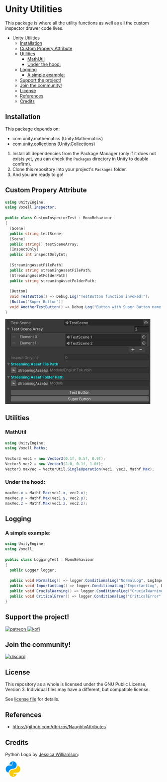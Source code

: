 # Unity Utilities

This package is where all the utility functions as well as all the custom inspector drawer code lives.

- [Unity Utilities](#unity-utilities)
  - [Installation](#installation)
  - [Custom Propery Attribute](#custom-propery-attribute)
  - [Utilities](#utilities)
    - [MathUtil](#mathutil)
    - [Under the hood:](#under-the-hood)
  - [Logging](#logging)
    - [A simple example:](#a-simple-example)
  - [Support the project!](#support-the-project)
  - [Join the community!](#join-the-community)
  - [License](#license)
  - [References](#references)
  - [Credits](#credits)

## Installation

This package depends on:
- com.unity.mathematics (Unity.Mathematics)
- com.unity.collections (Unity.Collections)

1. Install all dependencies from the Package Manager (only if it does not exists yet, you can check the `Packages` directory in Unity to double confirm).
2. Clone this repository into your project's `Packages` folder.
3. And you are ready to go!

## Custom Propery Attribute

```cs
using UnityEngine;
using Voxell.Inspector;

public class CustomInspectorTest : MonoBehaviour
{
  [Scene]
  public string testScene;
  [Scene]
  public string[] testSceneArray;
  [InspectOnly]
  public int inspectOnlyInt;

  [StreamingAssetFilePath]
  public string streamingAssetFilePath;
  [StreamingAssetFolderPath]
  public string streamingAssetFolderPath;

  [Button]
  void TestButton() => Debug.Log("TestButton function invoked!");
  [Button("Super Button")]
  void AnotherTestButton() => Debug.Log("Button with Super Button name pressed!");
}
```

![CustomPropertyAttribute](./Pictures~/CustomPropertyAttribute.png)

## Utilities

### MathUtil

```cs
using UnityEngine;
using Voxell.Mathx;

Vector3 vec1 = new Vector3(0.1f, 0.5f, 0.9f);
Vector3 vec2 = new Vector3(2.0, 0.1f, 1.0f);
Vector3 maxVec = VectorUtil.SingleOperation(vec1, vec2, Mathf.Max);

```
### Under the hood:

```cs
maxVec.x = Mathf.Max(vec1.x, vec2.x);
maxVec.y = Mathf.Max(vec1.y, vec2.y);
maxVec.z = Mathf.Max(vec1.z, vec2.z);
```

## Logging

### A simple example:
```cs
using UnityEngine;
using Voxell;

public class LoggingTest : MonoBehaviour
{
  public Logger logger;

  public void NormalLog() => logger.ConditionalLog("NormalLog", LogImportance.Info, LogType.Log);
  public void ImportantLog() => logger.ConditionalLog("ImportantLog", LogImportance.Important, LogType.Log);
  public void CrucialWarning() => logger.ConditionalLog("CrucialWarning", LogImportance.Crucial, LogType.Warning);
  public void CriticalError() => logger.ConditionalLog("CriticalError", LogImportance.Critical, LogType.Error);
}
```

## Support the project!

<a href="https://www.patreon.com/voxelltech" target="_blank">
  <img src="https://teaprincesschronicles.files.wordpress.com/2020/03/support-me-on-patreon.png" alt="patreon" width="200px" height="56px"/>
</a>

<a href ="https://ko-fi.com/voxelltech" target="_blank">
  <img src="https://uploads-ssl.webflow.com/5c14e387dab576fe667689cf/5cbed8a4cf61eceb26012821_SupportMe_red.png" alt="kofi" width="200px" height="40px"/>
</a>

## Join the community!

<a href ="https://discord.gg/WDBnuNH" target="_blank">
  <img src="https://gist.githubusercontent.com/nixon-voxell/e7ba303906080ffdf65b106f684801b5/raw/65b0338d5f4e82f700d3c9f14ec9fc62f3fd278e/JoinVXDiscord.svg" alt="discord" width="200px" height="200px"/>
</a>


## License

This repository as a whole is licensed under the GNU Public License, Version 3. Individual files may have a different, but compatible license.

See [license file](./LICENSE) for details.

## References

- https://github.com/dbrizov/NaughtyAttributes

## Credits

Python Logo by [Jessica Williamson](https://www.behance.net/gallery/96750899/Python-Logo-Redesign):

<a href ="https://discord.gg/WDBnuNH" target="_blank">
  <img src="Resources/PythonLogo.png" alt="python_logo" width="50px" height="50px"/>
</a>